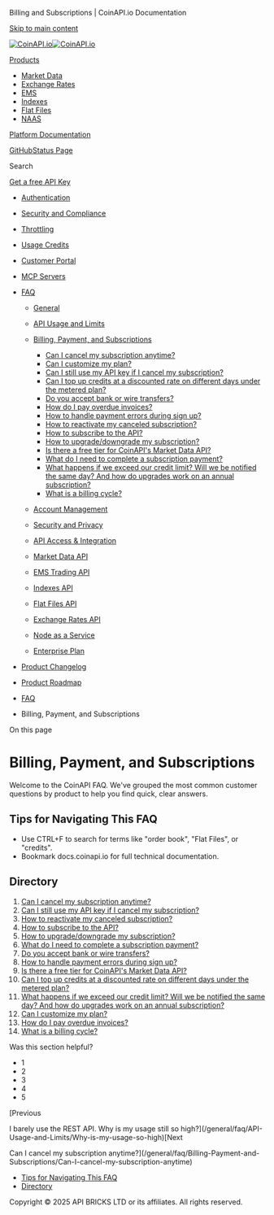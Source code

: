Billing and Subscriptions | CoinAPI.io Documentation




[Skip to main content](#__docusaurus_skipToContent_fallback)

[![CoinAPI.io](/img/logo.svg)![CoinAPI.io](/img/logo.svg)](https://www.coinapi.io)

[Products](/general/faq/Billing-Payment-and-Subscriptions/)

* [Market Data](/market-data/)
* [Exchange Rates](/exchange-rates-api/)
* [EMS](/ems-api/)
* [Indexes](/indexes-api/)
* [Flat Files](/flat-files-api/)
* [NAAS](/naas-api/)

[Platform Documentation](/general/authentication)

[GitHub](https://github.com/api-bricks/api-bricks-sdk)[Status Page](https://status.coinapi.io)

Search

[Get a free API Key](https://console.coinapi.io/?link=/apikeys/create)

* [Authentication](/general/authentication)
* [Security and Compliance](/general/security)
* [Throttling](/general/throttling)
* [Usage Credits](/general/usage-credits)
* [Customer Portal](/general/customer-portal/)
* [MCP Servers](/general/mcp-servers)
* [FAQ](/general/faq/)

  + [General](/general/faq/general/)
  + [API Usage and Limits](/general/faq/API-Usage-and-Limits/)
  + [Billing, Payment, and Subscriptions](/general/faq/Billing-Payment-and-Subscriptions/)

    - [Can I cancel my subscription anytime?](/general/faq/Billing-Payment-and-Subscriptions/Can-I-cancel-my-subscription-anytime)
    - [Can I customize my plan?](/general/faq/Billing-Payment-and-Subscriptions/Can-I-customize-my-plan)
    - [Can I still use my API key if I cancel my subscription?](/general/faq/Billing-Payment-and-Subscriptions/Can-I-still-use-my-API-key-if-I-cancel-my-subscription)
    - [Can I top up credits at a discounted rate on different days under the metered plan?](/general/faq/Billing-Payment-and-Subscriptions/Can-I-top-up-credits-at-a-discounted-rate-on-different-days)
    - [Do you accept bank or wire transfers?](/general/faq/Billing-Payment-and-Subscriptions/Do-you-accept-bank-or-wire-transfers)
    - [How do I pay overdue invoices?](/general/faq/Billing-Payment-and-Subscriptions/How-do-I-pay-overdue-invoices)
    - [How to handle payment errors during sign up?](/general/faq/Billing-Payment-and-Subscriptions/How-to-handle-payment-errors-during-sign-up)
    - [How to reactivate my canceled subscription?](/general/faq/Billing-Payment-and-Subscriptions/How-to-reactivate-my-canceled-subscription)
    - [How to subscribe to the API?](/general/faq/Billing-Payment-and-Subscriptions/How-to-subscribe-to-the-API)
    - [How to upgrade/downgrade my subscription?](/general/faq/Billing-Payment-and-Subscriptions/How-to-upgrade-downgrade-my-subscription)
    - [Is there a free tier for CoinAPI's Market Data API?](/general/faq/Billing-Payment-and-Subscriptions/Is-there-a-free-tier-for-CoinAPI-Market-Data-API)
    - [What do I need to complete a subscription payment?](/general/faq/Billing-Payment-and-Subscriptions/What-do-I-need-to-complete-a-subscription-payment)
    - [What happens if we exceed our credit limit? Will we be notified the same day? And how do upgrades work on an annual subscription?](/general/faq/Billing-Payment-and-Subscriptions/What-happens-if-we-exceed-our-credit-limit-And-how-do-upgrades-work-on-an-annual-subscription)
    - [What is a billing cycle?](/general/faq/Billing-Payment-and-Subscriptions/What-is-a-billing-cycle)
  + [Account Management](/general/faq/Account-Management/)
  + [Security and Privacy](/general/faq/Security-and-Privacy/)
  + [API Access & Integration](/general/faq/API-Access-and-Integration/)
  + [Market Data API](/general/faq/Market-Data-API/)
  + [EMS Trading API](/general/faq/EMS-Trading-API/)
  + [Indexes API](/general/faq/Indexes-API/)
  + [Flat Files API](/general/faq/Flat-Files-API/)
  + [Exchange Rates API](/general/faq/Exchange-Rates-API/)
  + [Node as a Service](/general/faq/Node-as-a-Service/)
  + [Enterprise Plan](/general/faq/Enterprise-Plan/)
* [Product Changelog](/general/changelog/)
* [Product Roadmap](/general/roadmap)

* [FAQ](/general/faq/)
* Billing, Payment, and Subscriptions

On this page

Billing, Payment, and Subscriptions
===================================

Welcome to the CoinAPI FAQ. We've grouped the most common customer questions by product to help you find quick, clear answers.

Tips for Navigating This FAQ[​](/general/faq/Billing-Payment-and-Subscriptions/#tips-for-navigating-this-faq "Direct link to Tips for Navigating This FAQ")
-----------------------------------------------------------------------------------------------------------------------------------------------------------

* Use CTRL+F to search for terms like "order book", "Flat Files", or "credits".
* Bookmark docs.coinapi.io for full technical documentation.

Directory[​](/general/faq/Billing-Payment-and-Subscriptions/#directory "Direct link to Directory")
--------------------------------------------------------------------------------------------------

1. [Can I cancel my subscription anytime?](https://docs.coinapi.io/general/faq/Billing-Payment-and-Subscriptions/Can-I-cancel-my-subscription-anytime)
2. [Can I still use my API key if I cancel my subscription?](https://docs.coinapi.io/general/faq/Billing-Payment-and-Subscriptions/Can-I-still-use-my-API-key-if-I-cancel-my-subscription)
3. [How to reactivate my canceled subscription?](https://docs.coinapi.io/general/faq/Billing-Payment-and-Subscriptions/How-to-reactivate-my-canceled-subscription)
4. [How to subscribe to the API?](https://docs.coinapi.io/general/faq/Billing-Payment-and-Subscriptions/How-to-subscribe-to-the-API)
5. [How to upgrade/downgrade my subscription?](https://docs.coinapi.io/general/faq/Billing-Payment-and-Subscriptions/How-to-upgrade-downgrade-my-subscription)
6. [What do I need to complete a subscription payment?](https://docs.coinapi.io/general/faq/Billing-Payment-and-Subscriptions/What-do-I-need-to-complete-a-subscription-payment)
7. [Do you accept bank or wire transfers?](https://docs.coinapi.io/general/faq/Billing-Payment-and-Subscriptions/Do-you-accept-bank-or-wire-transfers)
8. [How to handle payment errors during sign up?](https://docs.coinapi.io/general/faq/Billing-Payment-and-Subscriptions/How-to-handle-payment-errors-during-sign-up)
9. [Is there a free tier for CoinAPI's Market Data API?](https://docs.coinapi.io/general/faq/Billing-Payment-and-Subscriptions/Is-there-a-free-tier-for-CoinAPI-Market-Data-API)
10. [Can I top up credits at a discounted rate on different days under the metered plan?](https://docs.coinapi.io/general/faq/Billing-Payment-and-Subscriptions/Can-I-top-up-credits-at-a-discounted-rate-on-different-days)
11. [What happens if we exceed our credit limit? Will we be notified the same day? And how do upgrades work on an annual subscription?](https://docs.coinapi.io/general/faq/Billing-Payment-and-Subscriptions/What-happens-if-we-exceed-our-credit-limit-And-how-do-upgrades-work-on-an-annual-subscription)
12. [Can I customize my plan?](https://docs.coinapi.io/general/faq/Billing-Payment-and-Subscriptions/Can-I-customize-my-plan)
13. [How do I pay overdue invoices?](https://docs.coinapi.io/general/faq/Billing-Payment-and-Subscriptions/How-do-I-pay-overdue-invoices)
14. [What is a billing cycle?](https://docs.coinapi.io/general/faq/Billing-Payment-and-Subscriptions/What-is-a-billing-cycle)

Was this section helpful?

* 1
* 2
* 3
* 4
* 5

[Previous

I barely use the REST API. Why is my usage still so high?](/general/faq/API-Usage-and-Limits/Why-is-my-usage-so-high)[Next

Can I cancel my subscription anytime?](/general/faq/Billing-Payment-and-Subscriptions/Can-I-cancel-my-subscription-anytime)

* [Tips for Navigating This FAQ](/general/faq/Billing-Payment-and-Subscriptions/#tips-for-navigating-this-faq)
* [Directory](/general/faq/Billing-Payment-and-Subscriptions/#directory)

Copyright © 2025 API BRICKS LTD or its affiliates. All rights reserved.
